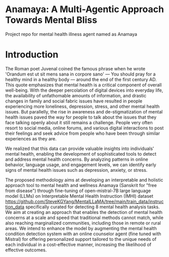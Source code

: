 # Anamaya: A Multi-Agentic Approach Towards Mental Bliss
Project repo for mental health illness agent named as Anamaya

# Introduction
The Roman poet Juvenal coined the famous phrase when he wrote 'Orandum est ut sit mens sana in corpore sano' — You should pray for a healthy mind in a healthy body — around the end of the first century AD. This quote emphasizes that mental health is a critical component of overall well-being. With the deeper percolation of digital devices into everyday life, the availability of unfathomable amounts of information, and drastic changes in family and social fabric issues have resulted in people experiencing more loneliness, depression, stress, and other mental health issues. But parallelly, the rise in awareness and de-stigmatization of mental health issues paved the way for people to talk about the issues that they face talking openly about it still remains a challenge. People very often resort to social media, online forums, and various digital interactions to post their feelings and seek advice from people who have been through similar experiences as they are. 

We realized that this data can provide valuable insights into individuals' mental health, enabling the development of sophisticated tools to detect and address mental health concerns. By analyzing patterns in online behavior, language usage, and engagement levels, we can identify early signs of mental health issues such as depression, anxiety, or stress. 

The proposed methodology aims at developing an interpretable and holistic approach tool to mental health and wellness Anamaya (Sanskrit for "free from disease") through fine-tuning of open-mistral-7B large language model (LLMs) on Interpretable Mental Health Instruction (IMHI) dataset 
https://github.com/SteveKGYang/MentalLLaMA/tree/main/train_data/instruction_data  specifically curated for detecting 8 mental health analysis tasks. We aim at creating an approach that enables the detection of mental health concerns at a scale and speed that traditional methods cannot match, while also reaching marginalized communities, including those in remote or rural areas. We intend to enhance the model by augmenting the mental health condition detection system with an online counselor agent (fine tuned with Mistral) for offering personalized support tailored to the unique needs of each individual in a cost-effective manner, increasing the likelihood of effective outcomes. 

